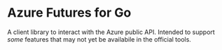# Azure Futures for Go

A client library to interact with the Azure public API. Intended to support _some_ features that may not yet be availabile in the official tools.
